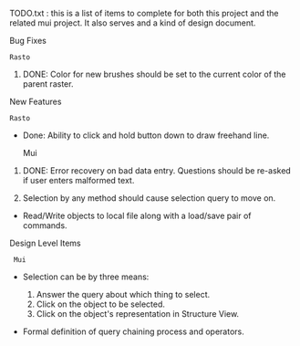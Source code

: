 TODO.txt : this is a list of items to complete for both this project
           and the related mui project. It also serves and a kind of
           design document.


Bug Fixes

    Rasto

1. DONE: Color for new brushes should be set to the current color of
the parent raster.


New Features

    Rasto

* Done: Ability to click and hold button down to draw freehand line.


    Mui

1. DONE: Error recovery on bad data entry. Questions should be re-asked if
user enters malformed text.

2. Selection by any method should cause selection query to move on.

* Read/Write objects to local file along with a load/save pair of
  commands.





Design Level Items

     Mui

* Selection can be by three means:
  1. Answer the query about which thing to select.
  2. Click on the object to be selected.
  3. Click on the object's representation in Structure View.



* Formal definition of query chaining process and operators.
